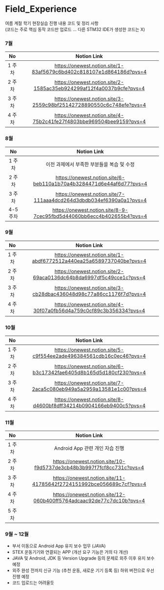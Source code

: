 # Field_Experience
여름 계절 학기 현장실습 진행 내용 코드 및 정리 사항 <br>
(코드는 주로 핵심 동작 코드만 업로드 ... 다른 STM32 IDE가 생성한 코드는 X)

### 7월
| No | Notion Link |
|:--------:|:--------:|
| 1 주차 | https://onewest.notion.site/1-83af5679c6bd402c818107e1d864186d?pvs=4 |
| 2 주차 | https://onewest.notion.site/2-1585ac35eb924299af12f4a0037b9cfe?pvs=4 |
| 3 주차 | https://onewest.notion.site/3-2559c98bf25142728890550c6c748efe?pvs=4 |
| 4 주차 | https://onewest.notion.site/4-75b2c41fe27f4803bbe969504bee9159?pvs=4 |

### 8월
| No | Notion Link |
|:--------:|:--------:|
| 1 주차 | 이전 과제에서 부족한 부분들을 복습 및 수정 |
| 2 주차 | https://onewest.notion.site/6-beb110a1b70a4b3284471d6e44af6d77?pvs=4 |
| 3 주차 | https://onewest.notion.site/7-111aaa4dcd264d3dbdb034ef6390a0a1?pvs=4 |
| 4-5 주차 | https://onewest.notion.site/8-9-7cec95fbd5d44060bb6ecc4b402655b4?pvs=4 |

### 9월
| No | Notion Link |
|:--------:|:--------:|
| 1 주차 | https://onewest.notion.site/1-abdf6772512a440ea25a6589737040be?pvs=4 |
| 2 주차 | https://onewest.notion.site/2-69aca0136dc64b8da6997df5c49cce1c?pvs=4 |
| 3 주차 | https://onewest.notion.site/3-cb28dbac436048d98c77a86cc1176f7d?pvs=4 |
| 4 주차 | https://onewest.notion.site/4-30f07a0fb56d4a759c0cf89c3b356334?pvs=4 |

### 10월
| No | Notion Link |
|:--------:|:--------:|
| 1 주차 | https://onewest.notion.site/5-c9f554ee2ade496384561cdb16c0ec46?pvs=4 |
| 2 주차 | https://onewest.notion.site/6-b3c17342fae6405d8b165d5d180cf230?pvs=4 |
| 3 주차 | https://onewest.notion.site/7-2aca5c080eb949a5a2959a13581e1c00?pvs=4 |
| 4 주차 | https://onewest.notion.site/8-d4600bf8dff34214b0904166eb9400c5?pvs=4 |


### 11월
| No | Notion Link |
|:--------:|:--------:|
| 1 주차 | Android App 관련 개인 자습 진행 |
| 2 주차 | https://onewest.notion.site/10-f9d5737de3cb48b3b997f7fcf8cc731c?pvs=4 |
| 3 주차 | https://onewest.notion.site/11-41785642f2724151992bce056689c7cf?pvs=4 |
| 4 주차 | https://onewest.notion.site/12-060b400ff5764adcaac92de77c7dc10b?pvs=4 |
| 5 주차 |  |



### 9월 ~ 12월
* 부서 이동으로 Android App 유지 보수 업무 (JAVA)
* STEX 운동기기와 연결되는 APP (개선 요구 기능은 거의 다 개선)
* JAVA 및 Android, JDK 등 Version Upgrade 등의 문제로 외주 이후 유지 보수 예정
* 외주 완성 전까지 신규 기능 (추천 운동, 새로운 기기 등록 등) 하위 버전으로 우선 진행 예정
* 코드 업로드는 어려울듯 
